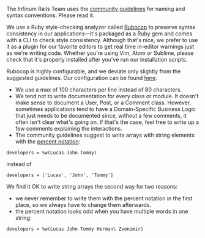 The Infinum Rails Team uses the [community guidelines](https://github.com/bbatsov/ruby-style-guide#naming) for naming and syntax conventions. Please read it.

We use a Ruby style-checking analyzer called [Rubocop](https://github.com/bbatsov/rubocop) to preserve syntax consistency in our applications—it's packaged as a Ruby gem and comes with a CLI to check style consistency. Although that's nice, we prefer to use it as a plugin for our favorite editors to get real time in-editor warnings just as we're writing code. Whether you're using Vim, Atom or Sublime, please check that it's properly installed after you've run our installation scripts.

Rubocop is highly configurable, and we deviate only slightly from the suggested guidelines.
Our configuration can be found [here](https://github.com/infinum/guides/blob/master/rails/.rubocop.yml).

* We use a max of 100 characters per line instead of 80 characters.
* We tend not to write documentation for every class or module. It doesn't make sense to document a User, Post, or a Comment class. However, sometimes applications tend to have a Domain-Specific Business Logic that just needs to be documented since, without a few comments, it often isn't clear what's going on. If that's the case, feel free to write up a few comments explaining the interactions.
* The community guidelines suggest to write arrays with string elements with the [percent notation](https://en.wikibooks.org/wiki/Ruby_Programming/Syntax/Literals#The_.25_Notation):

```
developers = %w(Lucas John Tommy)
```

instead of

```
developers = ['Lucas', 'John', 'Tommy']
```

We find it OK to write string arrays the second way for two reasons:  

* we never remember to write them with the percent notation in the first place, so we always have to change them afterwards.
* the percent notation looks odd when you have multiple words in one string:

```
developers = %w(Lucas John Tommy Herman\ Zvonimir)
```

